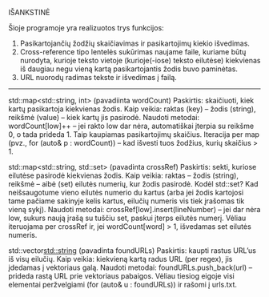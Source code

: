 IŠANKSTINĖ


Šioje programoje yra realizuotos trys funkcijos:

1. Pasikartojančių žodžių skaičiavimas ir pasikartojimų kiekio išvedimas.
2. Cross-reference tipo lentelės sukūrimas naujame faile, kuriame būtų nurodyta, kurioje teksto vietoje (kurioje(-iose) teksto eilutėse) kiekvienas iš daugiau negu vieną kartą pasikartojantis žodis buvo paminėtas.
3. URL nuorodų radimas tekste ir išvedimas į failą.
_____________________________________________________

std::map<std::string, int> (pavadiinta wordCount)
Paskirtis: skaičiuoti, kiek kartų pasikartoja kiekvienas žodis.
Kaip veikia: raktas (key) – žodis (string), reikšmė (value) – kiek kartų jis pasirodė.
Naudoti metodai:
  wordCount[low]++ – jei rakto low dar nėra, automatiškai įterpia su reikšme 0, o tada prideda 1. Taip kaupiamas pasikartojimų skaičius.
  Iteracija per map (pvz., for (auto& p : wordCount)) – kad išvesti tuos žodžius, kurių skaičius > 1.

std::map<std::string, std::set<int>> (pavadinta crossRef)
Paskirtis: sekti, kuriose eilutėse pasirodė kiekvienas žodis.
Kaip veikia: raktas – žodis (string), reikšmė – aibė (set<int>) eilutės numerių, kur žodis pasirodė.
Kodėl std::set<int>? Kad neišsaugotume vieno eilutės numerio du kartus (arba jei žodis kartojosi tame pačiame sakinyje kelis kartus, eilučių numeris vis tiek įrašomas tik vieną sykį).
Naudoti metodai:
  crossRef[low].insert(lineNumber) – jei dar nėra low, sukurs naują įrašą su tuščiu set, paskui įterps eilutės numerį.
  Vėliau iteruojama per crossRef ir, jei wordCount[word] > 1, išvedamas set eilutės numeris.

std::vector<std::string> (pavadinta foundURLs)
Paskirtis: kaupti rastus URL’us iš visų eilučių.
Kaip veikia: kiekvieną kartą radus URL (per regex), jis įdedamas į vektoriaus galą.
Naudoti metodai:
  foundURLs.push_back(url) – prideda rastą URL prie vektoriaus pabaigos.
  Vėliau tiesiog eigoje visi elementai peržvelgiami (for (auto& u : foundURLs)) ir rašomi į urls.txt.
